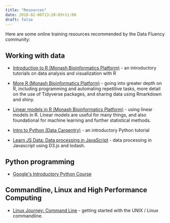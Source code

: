 ```yaml
---
title: "Resources"
date: 2018-02-06T13:28:03+11:00
draft: false
---
```


Here are some online training resources recommended by the Data Fluency community:

## Working with data

* [Introduction to R (Monash Bioinformatics Platform)](https://monashdatafluency.github.io/r-intro-2/) - an 
introductory tutorials on data analysis and visualization with R

* [More R (Monash Bioinformatics Platform)](https://monashbioinformaticsplatform.github.io/r-more/) - going into greater depth on R, including programming and automating repetitive tasks, more detail on the use of Tidyverse packages, and sharing data using Rmarkdown and shiny.

* [Linear models in R (Monash Bioinformatics Platform)](https://monashbioinformaticsplatform.github.io/r-linear/) - using linear models in R. Linear models are useful for many things, and also foundational for machine learning and further statistical methods.

* [Intro to Python (Data Carpentry)](http://www.datacarpentry.org/python-ecology-lesson/) - 
an introductory Python tutorial

* [Learn JS Data: Data processing in JavaScript](http://learnjsdata.com/index.html) - data processing in Javascript using D3.js and lodash.

## Python programming

* [Google's Introductory Python Course](https://developers.google.com/edu/python/)

## Commandline, Linux and High Performance Computing

* [Linux Journey: Command Line](https://linuxjourney.com/lesson/the-shell) - 
getting started with the UNIX / Linux commandline.
